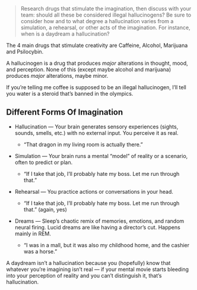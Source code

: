 > Research drugs that stimulate the imagination, then discuss with your team: should all these be considered illegal hallucinogens? Be sure to consider how and to what degree a hallucination varies from a simulation, a rehearsal, or other acts of the imagination. For instance, when is a daydream a hallucination?

The 4 main drugs that stimulate creativity are Caffeine, Alcohol, Marijuana and Psilocybin.

A hallucinogen is a drug that produces *major* alterations in thought, mood, and perception. None of this (except maybe alcohol and marijuana) produces *major* alterations, maybe minor.

If you’re telling me coffee is supposed to be an illegal hallucinogen, I’ll tell you water is a steroid that’s banned in the olympics.

## Different Forms Of Imagination

 - Hallucination — Your brain generates sensory experiences (sights, sounds, smells, etc.) with no external input. You perceive it as real.
   -  “That dragon in my living room is actually there.”

 - Simulation — Your brain runs a mental “model” of reality or a scenario, often to predict or plan.
   - “If I take that job, I’ll probably hate my boss. Let me run through that.”

 - Rehearsal — You practice actions or conversations in your head.
   - “If I take that job, I’ll probably hate my boss. Let me run through that.” (again, yes)

 - Dreams — Sleep’s chaotic remix of memories, emotions, and random neural firing. Lucid dreams are like having a director’s cut. Happens mainly in REM.
   - “I was in a mall, but it was also my childhood home, and the cashier was a horse.”

A daydream isn’t a hallucination because you (hopefully) know that whatever you’re imagining isn’t real — if your mental movie starts bleeding into your perception of reality and you can’t distinguish it, that’s hallucination.
